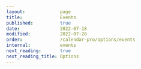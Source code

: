 ```yaml
---
layout:             page
title:              Events
published:          true
date:               2022-07-18
modified:           2022-07-26
order:              /calendar-pro/options/events
internal:           events
next_reading:       true
next_reading_title: Options
---
```


